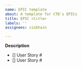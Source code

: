 ```yaml
---
name: EPIC template
about: A template for CTB's EPICs
title: EPIC <title>
labels: ''
assignees: siobhain

---
```


**Description**

- [] User Story #
- [] User Story #
